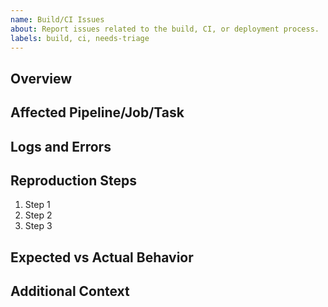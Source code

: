 ```yaml
---
name: Build/CI Issues
about: Report issues related to the build, CI, or deployment process.
labels: build, ci, needs-triage
---
```


## Overview

<!-- Briefly describe the build or CI issue you are facing. -->

## Affected Pipeline/Job/Task

<!-- Identify which build pipeline, CI job, or task is affected. If possible, include a link. -->

## Logs and Errors

<!-- Paste logs or error messages related to the issue here, or attach them as files. Redact any sensitive information. -->

## Reproduction Steps

<!-- Describe the steps to reproduce the issue. If applicable, include any scripts or commands run. -->

1. Step 1
2. Step 2
3. Step 3

## Expected vs Actual Behavior

<!-- Describe what you expected to happen versus what actually occurred. -->

## Additional Context

<!-- Add any other context or information that could help resolve the issue. -->
